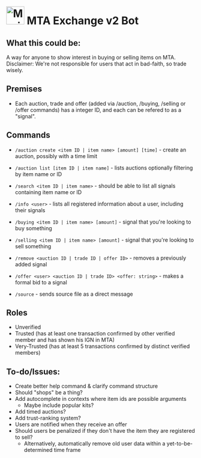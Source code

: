 # <img src="https://static.wikia.nocookie.net/minecraft_gamepedia/images/3/33/Netherite_Scrap_JE2_BE1.png" alt="MarineGEO circle logo" style="height: 48px; width:48px;"/> MTA Exchange v2 Bot

## What this could be:
A way for anyone to show interest in buying or selling items on MTA. 
Disclaimer: We're not responsible for users that act in bad-faith, so trade wisely.

## Premises
- Each auction, trade and offer (added via /auction, /buying, /selling or /offer commands) has a integer ID, and each can be refered to as a "signal".

## Commands

- `/auction create <item ID | item name> [amount] [time]` - create an auction, possibly with a time limit

- `/auction list [item ID | item name]` - lists auctions optionally filtering by item name or ID

- `/search <item ID | item name>` - should be able to list all signals containing item name or ID

- `/info <user>` - lists all registered information about a user, including their signals

- `/buying <item ID | item name> [amount]` - signal that you're looking to buy something

- `/selling <item ID | item name> [amount]` - signal that you're looking to sell something

- `/remove <auction ID | trade ID | offer ID>` - removes a previously added signal

- `/offer <user> <auction ID | trade ID> <offer: string>` - makes a formal bid to a signal

- `/source` - sends source file as a direct message

## Roles

- Unverified
- Trusted (has at least one transaction confirmed by other verified member and has shown his IGN in MTA)
- Very-Trusted (has at least 5 transactions confirmed by distinct verified members)

## To-do/Issues:

- Create better help command & clarify command structure
- Should "shops" be a thing?
- Add autocomplete in contexts where item ids are possible arguments
  - Maybe include popular kits?
- Add timed auctions?
- Add trust-ranking system?
- Users are notified when they receive an offer
- Should users be penalized if they don't have the item they are registered to sell?
  - Alternatively, automatically remove old user data within a yet-to-be-determined time frame
